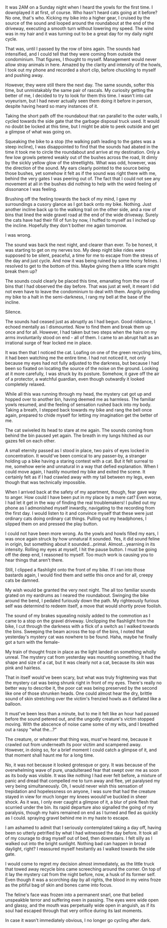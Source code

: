 It was 2AM on a Sunday night when I heard the yowls for the first time. I downplayed it at first, of course. Who hasn't heard cats going at it before? No one, that's who. Kicking my bike into a higher gear, I cruised by the source of the sound and looped around the roundabout at the end of the driveway, executing a smooth turn without lowering my speed. The wind was in my hair and it was turning out to be a great day for my daily night cycle.

That was, until I passed by the row of bins again. The sounds had intensified, and I could tell that they were coming from outside the condominium. That figures, I thought to myself. Management would never allow stray animals in here. Amazed by the clarity and intensity of the howls, I took out my phone and recorded a short clip, before chuckling to myself and pushing away.

However, they were still there the next day. The same sounds, softer this time, but unmistakably the same pair of rascals. My curiosity getting the better of me, I decided to try to look for them this time. I wasn't into cat voyeurism, but I had never actually seen them doing it before in person, despite having heard so many instances of it. 

Taking the short path off the roundabout that ran parallel to the outer walls, I cycled towards the side gate that the garbage disposal truck used. It would no doubt be locked at this time, but I might be able to peek outside and get a glimpse of what was going on. 

Squeaking the bike to a stop (the walking path leading to the gates was a steep incline), I was disappointed to find that the sounds had abated in the time it took me to circle the roundabout and arrive at my destination. Only a few low growls petered weakly out of the bushes across the road, lit dimly by the sickly yellow glow of the streetlights. What was odd, however, was the direction of the sound. My ears clearly pointed to the source being those bushes, yet somehow it felt as if the sound was right there with me, behind the very gates I was peering out of. The fact that I could not see any movement at all in the bushes did nothing to help with the weird feeling of dissonance I was feeling.

Brushing off the feeling towards the back of my mind, I gave my surroundings a cusory glance as I got back onto my bike. Nothing. Just another incline back up to the walking trail on the other side, and a row of bins that lined the wide gravel road at the end of the wide driveway. Surely the cats have had their fill of fun by now, I huffed to myself as I inched up the incline. Hopefully they don't bother me again tomorrow.

I was wrong.

The sound was back the next night, and clearer than ever. To be honest, it was starting to get on my nerves too. My deep night bike rides were supposed to be silent, peaceful, a time for me to escape from the stress of the day and just cycle. And now it was being ruined by some horny felines. I resolved to get to the bottom of this. Maybe giving them a little scare might break them up? 

The sounds could clearly be placed this time, emanating from the row of bins that I had observed the day before. That was just at well, it meant I did not even have to leave the condominium to deal with them. Angrily grinding my bike to a halt in the semi-darkness, I rang my bell at the base of the incline.

Silence.

The sounds had ceased just as abruptly as I had begun. Good riddance, I echoed mentally as I dismounted. Now to find them and break them up once and for all. However, I had taken but two steps when the hairs on my arms involuntarily stood on end - all of them. I came to an abrupt halt as an irrational surge of fear locked me in place.

It was then that I noticed the cat. Loafing on one of the green recycling bins, it had been watching me the entire time. I had not noticed it, not only because my eyes had not fully adjusted to the darkness, but because I had been so fixated on locating the source of the noise on the ground. Looking at it more carefully, I was struck by its posture. Somehow, it gave off the air of a protector, a watchful guardian, even though outwardly it looked completely relaxed. 

While all this was running through my head, the mystery cat got up and hopped over to another bin, having deemed me as harmless. The familiar yowls resumed, and the feeling of sensation rushed back into my body. Taking a breath, I stepped back towards my bike and rang the bell once again, prepared to chide myself for letting my imagination get the better of me. 

The cat swiveled its head to stare at me again. 
The sounds coming from behind the bin paused yet again.
The breath in my lungs hitched as our gazes fell on each other.

A small eternity passed as I stood in place, two pairs of eyes locked in concentration. It would've been comical to any passer-by, a stranger holding up a bike having a staring contest with a cat. But it felt surreal to me, somehow eerie and unnatural in a way that defied explanation. When I could move again, I hastily mounted my bike and exited the scene. It certainly felt as if I had crawled away with my tail between my legs, even though that was technically impossible. 

When I arrived back at the safety of my apartment, though, fear gave way to anger. How could I have been put in my place by a mere cat? Even worse, I had let it get in the way of finding the real troublemakers! I pulled out my phone as I admonished myself inwardly, navigating to the recording from the first day. I would listen to it and convince myself that these were just ordinary cats doing ordinary cat things. Pulling out my headphones, I slipped them on and pressed the play button.

I could not have been more wrong. As the yowls and howls filled my ears, I was once again struck by how unnatural it sounded. Yes, it did sound feline in origin, but something about it sounded...primal. Almost...yearning in its intensity. Rolling my eyes at myself, I hit the pause button. I must be going off the deep end, I reasoned to myself. Too much work is causing you to hear things that aren't there.

Still, I clipped a flashlight onto the front of my bike. If I ran into those bastards again, I would find them and settle this once and for all, creepy cats be damned. 

My wish would be granted the very next night. The all too familiar sounds grated on my eardrums as I neared the roundabout. Swinging the bike around the bend, I pedaled furiously down the path. My righteously furious self was determind to redeem itself, a move that would shortly prove foolish. 

The sound of my brakes squealing noisily added to the commotion as I came to a stop on the gravel driveway. Unclipping the flashlight from the bike, I cut through the darkness with a flick of a switch as I walked towards the bins. Sweeping the beam across the top of the bins, I noted that yesterday's mystery cat was nowhere to be found. Haha, maybe he finally got a turn with the female-

My train of thought froze in place as the light landed on something wholly unreal. The mystery cat from yesterday was mounting something. It had the shape and size of a cat, but it was clearly not a cat, because its skin was pink and hairless. 

That in itself would've been scary, but what was truly frightening was that the mystery cat was being shrunk right in front of my eyes. There's really no better way to describe it, the poor cat was being preserved by the second like one of those shrunken heads. One could almost hear the dry, brittle sound of skin stretching over the victim's frenzied howls as it deflated like a balloon.

It must've been less than a minute, but to me it felt like an hour had passed before the sound petered out, and the ungodly creature's victim stopped moving. With the abscence of noise came some of my wits, and I breathed out a raspy "what the...?"

The creature, or whatever that thing was, must've heard me, because it crawled out from underneath its poor victim and scampered away. However, in doing so, for a brief moment I could catch a glimpse of it, and that moment shall haunt me for a long time.

No, it was not because it looked grotesque or gory. It was because of the overwhelming wave of pure, unadulteraed fear that swept over me as soon as its body was visible. It was like nothing I had ever felt before, a mixture of panic and dread that compelled me to turn away and flee, yet paralysed my very being simultaneously. Oh, I would never wish this sensation of trepidation and hopelessness on anyone, I was sure that had the creature stayed in view for much longer my knees woould've buckled in sheer shock. As it was, I only ever caught a glimpse of it, a blur of pink flesh that scurried under the bin. Its rapid departure also signalled the going of my paralysis, though my hairs remained on end as I turned and fled as quickly as I could. spraying gravel behind me in my haste to escape.

I am ashamed to admit that I seriously contemplated taking a day off, having been so utterly petrified by what I had witnessed the day before. It took all of my courage to drag myself out of bed, then downstairs. I felt silly as I walked out into the bright sunlight. Nothing bad can happen in broad daylight, right? I reassured myself hesitantly as I walked towards the side gate. 

I would come to regret my decision almost immediately, as the little truck that towed away recycle bins came screeching around the corner. On top of it lay the mystery cat from the night before, now, a husk of its former self. Even though it was a scorching day by all rights, the blood in my veins froze as the pitiful bag of skin and bones came into focus.

The feline's face was frozen into a permanent snarl, one that belied unspeakble terror and suffering even in passing. The eyes were wide open and glassy, and the mouth was perpetually wide open in anguish, as if its soul had escaped through that very orifice during its last moments.

In case it wasn't immediately obvious, I no longer go cycling after dark.